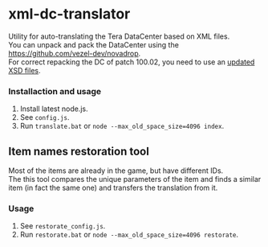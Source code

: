 # xml-dc-translator

Utility for auto-translating the Tera DataCenter based on XML files.   
You can unpack and pack the DataCenter using the https://github.com/vezel-dev/novadrop.   
For correct repacking the DC of patch 100.02, you need to use an [updated XSD files](https://drive.google.com/drive/folders/1U1w4GgEgEoeayX3dmMryIX70ztdisCl9?usp=sharing).

### Installaction and usage

1. Install latest node.js.
2. See `config.js`.
3. Run `translate.bat` or `node --max_old_space_size=4096 index`.

## Item names restoration tool

Most of the items are already in the game, but have different IDs.   
The this tool compares the unique parameters of the item and finds a similar item (in fact the same one) and transfers the translation from it.

### Usage

1. See `restorate_config.js`.
2. Run `restorate.bat` or `node --max_old_space_size=4096 restorate`.
